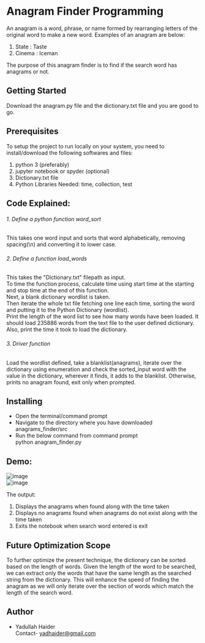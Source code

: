 # **Anagram Finder Programming**

An anagram is a word, phrase, or name formed by rearranging letters of the original word to make a new word. Examples of an anagram are below:

1. State : Taste
2. Cinema : Iceman

The purpose of this anagram finder is to find if the search word has anagrams or not.

## Getting Started

Download the anagram.py file and the dictionary.txt file and you are good to go.

## Prerequisites

To setup the project to run locally on your system, you need to install/download the following softwares and files:
1. python 3 (preferably)<br/>
2. jupyter notebook or spyder (optional)<br/>
3. Dictionary.txt file<br/>
4. Python Libraries Needed: time, collection, test <br/>

## Code Explained:
###### 1. Define a python function word_sort<br/>
This takes one word input and sorts that word alphabetically, removing spacing(\n) and converting it to lower case.<br/>

###### 2. Define a function load_words<br/>
This takes the "Dictionary.txt" filepath as input.<br/>
To time the function process, calculate time using start time at the starting and stop time at the end of this function.<br/>
Next, a blank dictionary wordlist is taken. <br/>
Then iterate the whole txt file fetching one line each time, sorting the word and putting it to the Python Dictionary (wordlist).<br/>
Print the length of the word list to see how many words have been loaded. It should load 235886 words from the text file to the user defined dictionary.<br/>
Also, print the time it took to load the dictionary.<br/>

###### 3. Driver function<br/>
Load the wordlist defined, take a blanklist(anagrams), iterate over the dictionary using enumeration and check the sorted_input word with the
value in the dictionary, wherever it finds, it adds to the blanklist. Otherwise, prints no anagram found, exit only when prompted. <br/>

## Installing

- Open the terminal/command prompt
- Navigate to the directory where you have downloaded anagrams_finder/src
- Run the below command from command prompt<br/>
    python anagram_finder.py <br/>

## Demo:

![image](https://user-images.githubusercontent.com/66070119/92318733-3b96cd80-efd6-11ea-955c-0b705217bf6e.png) <br/>
![image](https://user-images.githubusercontent.com/66070119/92318810-2b332280-efd7-11ea-99c7-7ac39a7e4efc.png) <br/>

The output:

1. Displays the anagrams when found along with the time taken
2. Displays no anagrams found when anagrams do not exist along with the time taken
3. Exits the notebook when search word entered is exit

## Future Optimization Scope
To further optimize the present technique, the dictionary can be sorted based on the length of words. Given the length of the word to be searched, we can extract only the words that have the same length as the searched string from the dictionary. This will enhance the speed of finding the anagram as we will only iterate over the section of words which match the length of the search word.

## Author

- Yadullah Haider <br/>
    Contact- yadhaider@gmail.com

